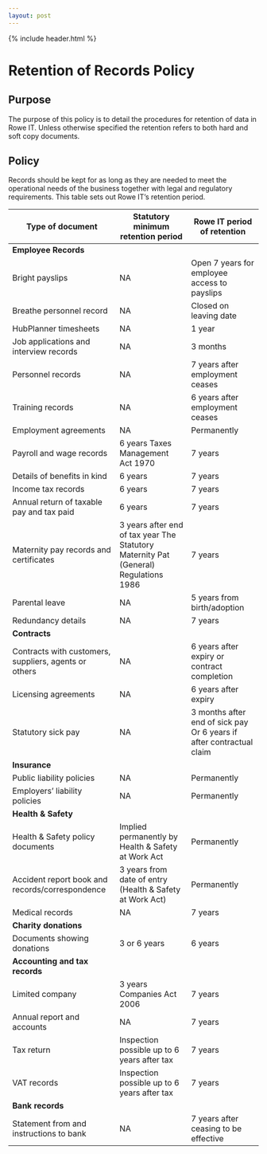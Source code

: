 ```yaml
---
layout: post
---
```


{% include header.html %}

# Retention of Records Policy

## Purpose

The purpose of this policy is to detail the procedures for retention of data in Rowe IT. Unless otherwise specified the retention refers to both hard and soft copy documents. 

## Policy

Records should be kept for as long as they are needed to meet the operational needs of the business together with legal and regulatory requirements. This table sets out Rowe IT’s retention period. 

| **Type of document**                                  | **Statutory minimum retention period**                       | **Rowe IT period of retention**                              |
| ----------------------------------------------------- | ------------------------------------------------------------ | ------------------------------------------------------------ |
| **Employee Records**                                  |                                                              |                                                              |
| Bright payslips                                       | NA                                                           | Open 7 years for employee access to payslips                 |
| Breathe personnel record                              | NA                                                           | Closed on leaving date                                       |
| HubPlanner timesheets                                 | NA                                                           | 1 year                                                       |
| Job applications and interview records                | NA                                                           | 3 months                                                     |
| Personnel records                                     | NA                                                           | 7 years after employment ceases                              |
| Training records                                      | NA                                                           | 6 years after employment ceases                              |
| Employment agreements                                 | NA                                                           | Permanently                                                  |
| Payroll and wage records                              | 6 years Taxes  Management Act 1970                           | 7 years                                                      |
| Details of benefits in kind                           | 6 years                                                      | 7 years                                                      |
| Income tax records                                    | 6 years                                                      | 7 years                                                      |
| Annual return of taxable pay and tax paid             | 6 years                                                      | 7 years                                                      |
| Maternity pay records and certificates                | 3 years after end of tax year The Statutory Maternity Pat (General)  Regulations 1986 | 7 years                                                      |
| Parental leave                                        | NA                                                           | 5 years from birth/adoption                                  |
| Redundancy details                                    | NA                                                           | 7 years                                                      |
| **Contracts**                                         |                                                              |                                                              |
| Contracts with customers, suppliers, agents or others | NA                                                           | 6 years after expiry or contract completion                  |
| Licensing agreements                                  | NA                                                           | 6 years after expiry                                         |
| Statutory sick pay                                    | NA                                                           | 3 months after end of sick pay  Or 6 years if after contractual claim |
| **Insurance**                                         |                                                              |                                                              |
| Public liability policies                             | NA                                                           | Permanently                                                  |
| Employers’ liability policies                         | NA                                                           | Permanently                                                  |
| **Health & Safety**                                   |                                                              |                                                              |
| Health & Safety policy documents                      | Implied permanently by  Health & Safety at Work Act          | Permanently                                                  |
| Accident report book and records/correspondence       | 3 years from date of entry (Health & Safety at Work Act)     | Permanently                                                  |
| Medical records                                       | NA                                                           | 7 years                                                      |
| **Charity donations**                                 |                                                              |                                                              |
| Documents showing donations                           | 3 or 6 years                                                 | 6 years                                                      |
| **Accounting and tax records**                        |                                                              |                                                              |
| Limited company                                       | 3 years Companies Act  2006                                  | 7 years                                                      |
| Annual report and accounts                            | NA                                                           | 7 years                                                      |
| Tax return                                            | Inspection possible up to 6 years after tax                  | 7 years                                                      |
| VAT records                                           | Inspection possible up to 6 years after tax                  | 7 years                                                      |
| **Bank records**                                      |                                                              |                                                              |
| Statement from and instructions to bank               | NA                                                           | 7 years after ceasing to be effective                        |


